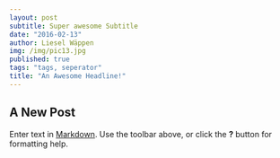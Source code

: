 ```yaml
---
layout: post
subtitle: Super awesome Subtitle
date: "2016-02-13"
author: Liesel Wäppen
img: /img/pic13.jpg
published: true
tags: "tags, seperator"
title: "An Awesome Headline!"
---
```


## A New Post

Enter text in [Markdown](http://daringfireball.net/projects/markdown/). Use the toolbar above, or click the **?** button for formatting help.
